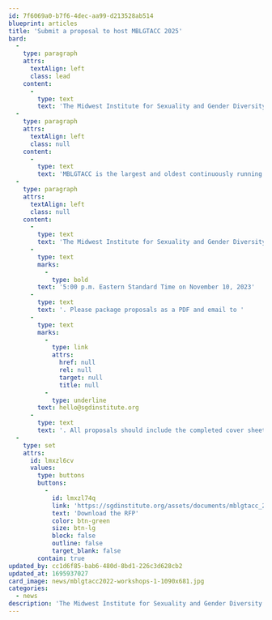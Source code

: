```yaml
---
id: 7f6069a0-b7f6-4dec-aa99-d213528ab514
blueprint: articles
title: 'Submit a proposal to host MBLGTACC 2025'
bard:
  -
    type: paragraph
    attrs:
      textAlign: left
      class: lead
    content:
      -
        type: text
        text: 'The Midwest Institute for Sexuality and Gender Diversity seeks qualified proposals for hosting the 2025 Midwest Bisexual Lesbian Gay Transgender Asexual College Conference.'
  -
    type: paragraph
    attrs:
      textAlign: left
      class: null
    content:
      -
        type: text
        text: 'MBLGTACC is the largest and oldest continuously running conference for queer and trans college students and young adults and the 2025 MBLGTACC is the 33rd annual conference.'
  -
    type: paragraph
    attrs:
      textAlign: left
      class: null
    content:
      -
        type: text
        text: 'The Midwest Institute for Sexuality and Gender Diversity will accept proposals until '
      -
        type: text
        marks:
          -
            type: bold
        text: '5:00 p.m. Eastern Standard Time on November 10, 2023'
      -
        type: text
        text: '. Please package proposals as a PDF and email to '
      -
        type: text
        marks:
          -
            type: link
            attrs:
              href: null
              rel: null
              target: null
              title: null
          -
            type: underline
        text: hello@sgdinstitute.org
      -
        type: text
        text: '. All proposals should include the completed cover sheet, on the last page of the RFP.'
  -
    type: set
    attrs:
      id: lmxzl6cv
      values:
        type: buttons
        buttons:
          -
            id: lmxzl74q
            link: 'https://sgdinstitute.org/assets/documents/mblgtacc_2025_host_rfp.pdf'
            text: 'Download the RFP'
            color: btn-green
            size: btn-lg
            block: false
            outline: false
            target_blank: false
        contain: true
updated_by: cc1d6f85-bab6-480d-8bd1-226c3d628cb2
updated_at: 1695937027
card_image: news/mblgtacc2022-workshops-1-1090x681.jpg
categories:
  - news
description: 'The Midwest Institute for Sexuality and Gender Diversity seeks qualified proposals for hosting the 2025 Midwest Bisexual Lesbian Gay Transgender Asexual College Conference.'
---
```

